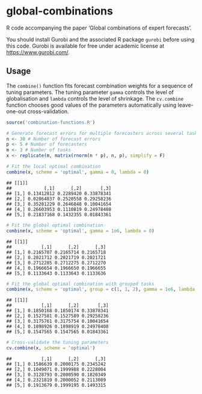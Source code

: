 
# global-combinations

R code accompanying the paper ‘Global combinations of expert forecasts’.

You should install Gurobi and the associated R package `gurobi` before
using this code. Gurobi is available for free under academic license at
<https://www.gurobi.com/>.

## Usage

The `combine()` function fits forecast combination weights for a
sequence of tuning parameters. The tuning parameter `gamma` controls the
level of globalisation and `lambda` controls the level of shrinkage. The
`cv.combine` function chooses good values of the parameters
automatically using leave-one-out cross-validation.

``` r
source('combination-functions.R')

# Generate forecast errors for multiple forecasters across several tasks
n <- 30 # Number of forecast errors
p <- 5 # Number of forecasters
m <- 3 # Number of tasks
x <- replicate(m, matrix(rnorm(n * p), n, p), simplify = F)

# Fit the local optimal combination
combine(x, scheme = 'optimal', gamma = 0, lambda = 0)
```

    ## [[1]]
    ##            [,1]      [,2]       [,3]
    ## [1,] 0.13412812 0.2289420 0.33878341
    ## [2,] 0.02864837 0.2520558 0.29258236
    ## [3,] 0.35281229 0.2646848 0.10041654
    ## [4,] 0.26603953 0.1110819 0.24978408
    ## [5,] 0.21837168 0.1432355 0.01843361

``` r
# Fit the global optimal combination
combine(x, scheme = 'optimal', gamma = 1e6, lambda = 0)
```

    ## [[1]]
    ##           [,1]      [,2]      [,3]
    ## [1,] 0.2165707 0.2165714 0.2165718
    ## [2,] 0.2021712 0.2021719 0.2021721
    ## [3,] 0.2712285 0.2712275 0.2712270
    ## [4,] 0.1966654 0.1966650 0.1966655
    ## [5,] 0.1133643 0.1133643 0.1133636

``` r
# Fit the global optimal combination with grouped tasks
combine(x, scheme = 'optimal', group = c(1, 1, 2), gamma = 1e6, lambda = 0)
```

    ## [[1]]
    ##           [,1]      [,2]       [,3]
    ## [1,] 0.1850168 0.1850174 0.33878341
    ## [2,] 0.1527581 0.1527589 0.29258236
    ## [3,] 0.3175761 0.3175754 0.10041654
    ## [4,] 0.1898926 0.1898919 0.24978408
    ## [5,] 0.1547565 0.1547565 0.01843361

``` r
# Cross-validate the tuning parameters
cv.combine(x, scheme = 'optimal')
```

    ##           [,1]      [,2]      [,3]
    ## [1,] 0.1586639 0.2000175 0.2345242
    ## [2,] 0.1049071 0.1999988 0.2228004
    ## [3,] 0.3128793 0.2000590 0.1820349
    ## [4,] 0.2321819 0.2000052 0.2113089
    ## [5,] 0.1913679 0.1999195 0.1493315
